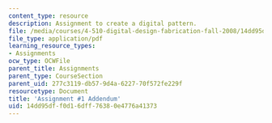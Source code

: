 ```yaml
---
content_type: resource
description: Assignment to create a digital pattern.
file: /media/courses/4-510-digital-design-fabrication-fall-2008/14dd95dff0d16dff76380e4776a41373_assn1b.pdf
file_type: application/pdf
learning_resource_types:
- Assignments
ocw_type: OCWFile
parent_title: Assignments
parent_type: CourseSection
parent_uid: 277c3119-db57-9d4a-6227-70f572fe229f
resourcetype: Document
title: 'Assignment #1 Addendum'
uid: 14dd95df-f0d1-6dff-7638-0e4776a41373
---
```

